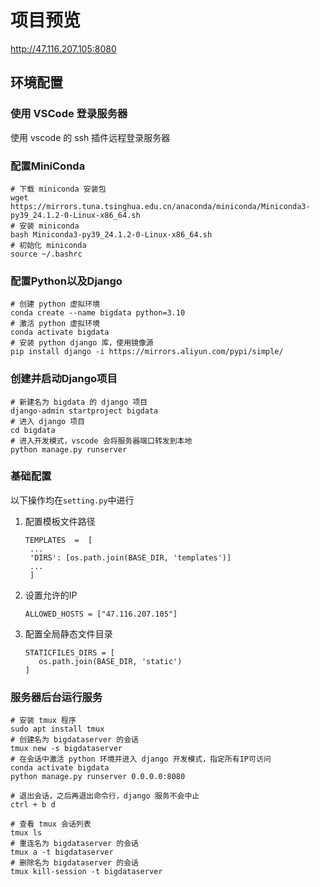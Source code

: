 
# 项目预览

http://47.116.207.105:8080

## 环境配置

### 使用 VSCode 登录服务器

使用 vscode 的 ssh 插件远程登录服务器

### 配置MiniConda

```
# 下载 miniconda 安装包
wget https://mirrors.tuna.tsinghua.edu.cn/anaconda/miniconda/Miniconda3-py39_24.1.2-0-Linux-x86_64.sh
# 安装 miniconda 
bash Miniconda3-py39_24.1.2-0-Linux-x86_64.sh
# 初始化 miniconda
source ~/.bashrc
```

### 配置Python以及Django

```
# 创建 python 虚拟环境
conda create --name bigdata python=3.10
# 激活 python 虚拟环境
conda activate bigdata
# 安装 python django 库，使用镜像源
pip install django -i https://mirrors.aliyun.com/pypi/simple/
```

### 创建并启动Django项目

```
# 新建名为 bigdata 的 django 项目
django-admin startproject bigdata
# 进入 django 项目
cd bigdata
# 进入开发模式，vscode 会将服务器端口转发到本地
python manage.py runserver
```

### 基础配置

以下操作均在`setting.py`中进行

1. 配置模板文件路径
   ```
   TEMPLATES  =  [
   	...
   	'DIRS': [os.path.join(BASE_DIR, 'templates')]
   	...
   	]
   ```

2. 设置允许的IP
   ```
   ALLOWED_HOSTS = ["47.116.207.105"]
   ```
3. 配置全局静态文件目录
   ```
   STATICFILES_DIRS = [
      os.path.join(BASE_DIR, 'static')
   ]
   ```

### 服务器后台运行服务

```
# 安装 tmux 程序
sudo apt install tmux
# 创建名为 bigdataserver 的会话
tmux new -s bigdataserver
# 在会话中激活 python 环境并进入 django 开发模式，指定所有IP可访问
conda activate bigdata
python manage.py runserver 0.0.0.0:8080

# 退出会话，之后再退出命令行，django 服务不会中止
ctrl + b d

# 查看 tmux 会话列表
tmux ls 
# 重连名为 bigdataserver 的会话
tmux a -t bigdataserver
# 删除名为 bigdataserver 的会话
tmux kill-session -t bigdataserver
```





